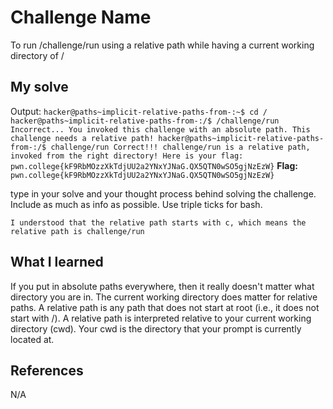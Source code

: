 # Challenge Name
To run /challenge/run using a relative path while having a current working directory of /

## My solve
Output:
`hacker@paths~implicit-relative-paths-from-:~$ cd /
hacker@paths~implicit-relative-paths-from-:/$ /challenge/run
Incorrect...
You invoked this challenge with an absolute path. This challenge needs a relative path!
hacker@paths~implicit-relative-paths-from-:/$ challenge/run
Correct!!!
challenge/run is a relative path, invoked from the right directory!
Here is your flag:
pwn.college{kF9RbMOzzXkTdjUU2a2YNxYJNaG.QX5QTN0wSO5gjNzEzW}`
**Flag:** `pwn.college{kF9RbMOzzXkTdjUU2a2YNxYJNaG.QX5QTN0wSO5gjNzEzW}`

type in your solve and your thought process behind solving the challenge. Include as much as info as possible. Use triple ticks for bash.
```
I understood that the relative path starts with c, which means the relative path is challenge/run
```

## What I learned
If you put in absolute paths everywhere, then it really doesn't matter what directory you are in.
The current working directory does matter for relative paths.
A relative path is any path that does not start at root (i.e., it does not start with /).
A relative path is interpreted relative to your current working directory (cwd).
Your cwd is the directory that your prompt is currently located at.

## References 
N/A
